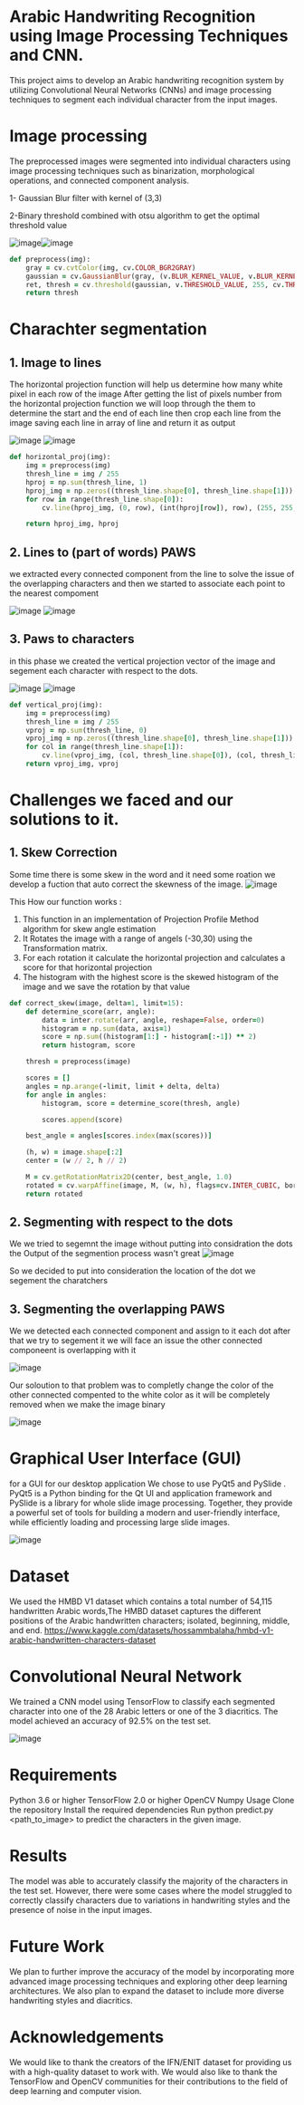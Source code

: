 # Arabic Handwriting Recognition using Image Processing Techniques and CNN. 
This project aims to develop an Arabic handwriting recognition system by utilizing Convolutional Neural Networks (CNNs) and image processing techniques to segment each individual character from the input images.

# Image processing 

The preprocessed images were segmented into individual characters using image processing techniques such as binarization, morphological operations, and connected component analysis.

1- Gaussian Blur filter with kernel of (3,3) 

2-Binary threshold combined with otsu algorithm to get the optimal threshold value

![image](https://github.com/hosam00767/Arabic-HandWriting-Recognition/assets/48860916/8e5102cf-29b2-4073-a79d-6a6130277453)![image](https://github.com/hosam00767/Arabic-HandWriting-Recognition/assets/48860916/c33832b5-7e11-4ec0-aa3d-e8157b21355b)

```ruby
def preprocess(img):
    gray = cv.cvtColor(img, cv.COLOR_BGR2GRAY)
    gaussian = cv.GaussianBlur(gray, (v.BLUR_KERNEL_VALUE, v.BLUR_KERNEL_VALUE), 0)
    ret, thresh = cv.threshold(gaussian, v.THRESHOLD_VALUE, 255, cv.THRESH_BINARY_INV)
    return thresh
```
# Charachter segmentation
## 1. Image to lines

The horizontal projection  function will help us determine how many white pixel in each row of the image 
After getting the list of pixels number from the horizontal projection function we will loop through the them to determine the start and the end of each line then crop each line from the image saving each line in array of line and return it as output

![image](https://github.com/hosam00767/Arabic-HandWriting-Recognition/assets/48860916/67810d87-9a44-4b21-9970-d274f6b0f4a0)
![image](https://github.com/hosam00767/Arabic-HandWriting-Recognition/assets/48860916/684eef0d-c4d7-4354-bfc3-8db555f82c4a)

```ruby
def horizontal_proj(img):
    img = preprocess(img)
    thresh_line = img / 255
    hproj = np.sum(thresh_line, 1)
    hproj_img = np.zeros((thresh_line.shape[0], thresh_line.shape[1]))
    for row in range(thresh_line.shape[0]):
        cv.line(hproj_img, (0, row), (int(hproj[row]), row), (255, 255, 255), 1)

    return hproj_img, hproj
```

## 2. Lines to (part of words) PAWS
   we extracted every connected component from the line to solve the issue of the overlapping characters and then we started to associate each point to the nearest compoment

![image](https://github.com/hosam00767/Arabic-HandWriting-Recognition/assets/48860916/b7647e2d-c334-4473-acc0-719f69b79865)
![image](https://github.com/hosam00767/Arabic-HandWriting-Recognition/assets/48860916/dfc5e219-11ea-4810-ad33-3eb3300cd78c)

## 3. Paws to characters 
in this phase we created the vertical projection vector of the image and segement each character with respect to the dots.

![image](https://github.com/hosam00767/Arabic-HandWriting-Recognition/assets/48860916/d3430d0d-4412-4a54-8e34-c5a5118e3773)
![image](https://github.com/hosam00767/Arabic-HandWriting-Recognition/assets/48860916/acfe60db-dd58-4ba1-bec3-a272244b1628)
```ruby
def vertical_proj(img):
    img = preprocess(img)
    thresh_line = img / 255
    vproj = np.sum(thresh_line, 0)
    vproj_img = np.zeros((thresh_line.shape[0], thresh_line.shape[1]))
    for col in range(thresh_line.shape[1]):
        cv.line(vproj_img, (col, thresh_line.shape[0]), (col, thresh_line.shape[0] - int(vproj[col])), (255, 255, 255),1)
    return vproj_img, vproj
```

# Challenges we faced and our solutions to it.
## 1. Skew Correction
Some time there is some skew in the word and it need some roation we develop a fuction that auto correct the skewness of the image.
![image](https://github.com/hosam00767/Arabic-HandWriting-Recognition/assets/48860916/271bd51d-bc3e-464a-b4f5-b1be7fae96de)

This How our function works : 
1. This function in an implementation of Projection Profile Method algorithm for skew 
angle estimation
2. It Rotates the image with a range of angels (-30,30) using the Transformation 
matrix.
3. For each rotation it calculate the horizontal projection and calculates a score for 
that horizontal projection 
4. The histogram with the highest score is the skewed histogram of the image and we 
save the rotation by that value

```ruby
def correct_skew(image, delta=1, limit=15):
    def determine_score(arr, angle):
        data = inter.rotate(arr, angle, reshape=False, order=0)
        histogram = np.sum(data, axis=1)
        score = np.sum((histogram[1:] - histogram[:-1]) ** 2)
        return histogram, score

    thresh = preprocess(image)

    scores = []
    angles = np.arange(-limit, limit + delta, delta)
    for angle in angles:
        histogram, score = determine_score(thresh, angle)

        scores.append(score)

    best_angle = angles[scores.index(max(scores))]

    (h, w) = image.shape[:2]
    center = (w // 2, h // 2)

    M = cv.getRotationMatrix2D(center, best_angle, 1.0)
    rotated = cv.warpAffine(image, M, (w, h), flags=cv.INTER_CUBIC, borderValue=(255, 255, 255))
    return rotated
```
## 2. Segmenting with respect to the dots

We we tried to segemnt the image without putting into considration the dots the Output of the segmention process wasn't great
![image](https://github.com/hosam00767/Arabic-HandWriting-Recognition/assets/48860916/0c5c935d-ca86-409f-b0a3-b232457e78fe)

So we decided to put into consideration the location of the dot we segement the charatchers

## 3. Segmenting the overlapping PAWS

We we detected each connected component and assign to it each dot after that we try to segement it we will face an issue the other connected componeent is overlapping with it

![image](https://github.com/hosam00767/Arabic-HandWriting-Recognition/assets/48860916/e5c07ce9-6694-4487-a17c-318d460c94d1)

Our soloution to that problem was to completly change the color of the other  connected compented to the white color as it will be completely removed when we make the image binary

![image](https://github.com/hosam00767/Arabic-HandWriting-Recognition/assets/48860916/2b956ee1-a46d-4416-9781-824afdca6edf)


# Graphical User Interface (GUI)

for a GUI for our desktop application We chose to use PyQt5 and PySlide . PyQt5 is a Python binding for the Qt UI and application framework and PySlide is a library for whole slide image processing. Together, they provide a powerful set of tools for building a modern and user-friendly interface, while efficiently loading and processing large slide images.

![image](https://github.com/hosam00767/Arabic-HandWriting-Recognition/assets/48860916/3260aaea-caec-46d4-b313-01debf32e0bc)





# Dataset
We used the HMBD V1 dataset which contains a total number of 54,115 handwritten Arabic words,The HMBD dataset captures the different positions of the Arabic handwritten characters; isolated, beginning, middle, and end.
https://www.kaggle.com/datasets/hossammbalaha/hmbd-v1-arabic-handwritten-characters-dataset


# Convolutional Neural Network
We trained a CNN model using TensorFlow to classify each segmented character into one of the 28 Arabic letters or one of the 3 diacritics. The model achieved an accuracy of 92.5% on the test set. 


![image](https://github.com/hosam00767/Arabic-HandWriting-Recognition/assets/48860916/4e0f085d-a283-4007-b031-5a039d3ad9e6) 



# Requirements
Python 3.6 or higher
TensorFlow 2.0 or higher
OpenCV
Numpy
Usage
Clone the repository
Install the required dependencies
Run python predict.py <path_to_image> to predict the characters in the given image.

# Results
The model was able to accurately classify the majority of the characters in the test set. However, there were some cases where the model struggled to correctly classify characters due to variations in handwriting styles and the presence of noise in the input images.

# Future Work
We plan to further improve the accuracy of the model by incorporating more advanced image processing techniques and exploring other deep learning architectures. We also plan to expand the dataset to include more diverse handwriting styles and diacritics.

# Acknowledgements
We would like to thank the creators of the IFN/ENIT dataset for providing us with a high-quality dataset to work with. We would also like to thank the TensorFlow and OpenCV communities for their contributions to the field of deep learning and computer vision.
